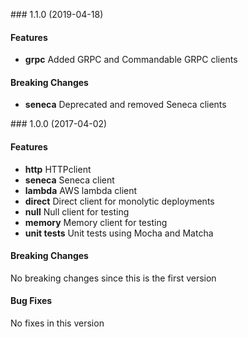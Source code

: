 <a name="1.1.0"></a> ### 1.1.0 (2019-04-18)

#### Features
* **grpc** Added GRPC and Commandable GRPC clients

#### Breaking Changes
* **seneca** Deprecated and removed Seneca clients

<a name="1.0.0"></a> ### 1.0.0 (2017-04-02)

#### Features
* **http** HTTPclient
* **seneca** Seneca client
* **lambda** AWS lambda client
* **direct** Direct client for monolytic deployments
* **null** Null client for testing
* **memory** Memory client for testing
* **unit tests** Unit tests using Mocha and Matcha

#### Breaking Changes
No breaking changes since this is the first version

#### Bug Fixes
No fixes in this version

